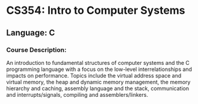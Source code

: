 # CS354: Intro to Computer Systems 
## Language: C
### Course Description:
An introduction to fundamental structures of computer systems and the C programming language with a focus on the low-level interrelationships and impacts on performance. 
Topics include the virtual address space and virtual memory, the heap and dynamic memory management, the memory hierarchy and caching, assembly language and the stack, communication and interrupts/signals, compiling and assemblers/linkers.
